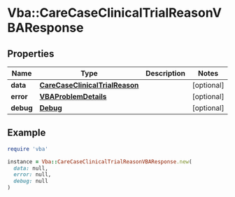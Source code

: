 # Vba::CareCaseClinicalTrialReasonVBAResponse

## Properties

| Name | Type | Description | Notes |
| ---- | ---- | ----------- | ----- |
| **data** | [**CareCaseClinicalTrialReason**](CareCaseClinicalTrialReason.md) |  | [optional] |
| **error** | [**VBAProblemDetails**](VBAProblemDetails.md) |  | [optional] |
| **debug** | [**Debug**](Debug.md) |  | [optional] |

## Example

```ruby
require 'vba'

instance = Vba::CareCaseClinicalTrialReasonVBAResponse.new(
  data: null,
  error: null,
  debug: null
)
```

